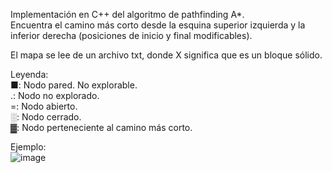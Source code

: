 Implementación en C++ del algoritmo de pathfinding A*.<br/>
Encuentra el camino más corto desde la esquina superior izquierda y la inferior derecha (posiciones de inicio y final modificables).

El mapa se lee de un archivo txt, donde X significa que es un bloque sólido.

Leyenda:<br/>
■: Nodo pared. No explorable.<br/>
.: Nodo no explorado.<br/>
=: Nodo abierto.<br/>
░: Nodo cerrado.<br/>
▓: Nodo perteneciente al camino más corto.<br/>

Ejemplo:<br/>
![image](https://user-images.githubusercontent.com/78236156/163024637-e90e37bf-64e5-4908-90cb-48cb165539ed.png)
